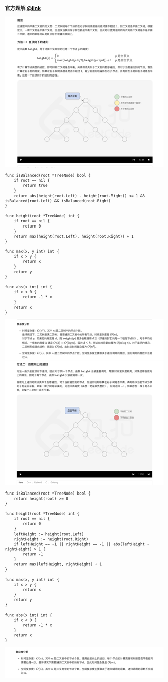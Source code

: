 ### 官方题解 [@link](https://leetcode-cn.com/problems/balanced-binary-tree/solution/ping-heng-er-cha-shu-by-leetcode-solution/)

![1.png](./source/1.png)
```Golang
func isBalanced(root *TreeNode) bool {
    if root == nil {
        return true
    }
    return abs(height(root.Left) - height(root.Right)) <= 1 && isBalanced(root.Left) && isBalanced(root.Right)
}

func height(root *TreeNode) int {
    if root == nil {
        return 0
    }
    return max(height(root.Left), height(root.Right)) + 1
}

func max(x, y int) int {
    if x > y {
        return x
    }
    return y
}

func abs(x int) int {
    if x < 0 {
        return -1 * x
    }
    return x
}
```
![2.png](./source/2.png)
![3.png](./source/3.png)
```Golang
func isBalanced(root *TreeNode) bool {
    return height(root) >= 0
}

func height(root *TreeNode) int {
    if root == nil {
        return 0
    }
    leftHeight := height(root.Left)
    rightHeight := height(root.Right)
    if leftHeight == -1 || rightHeight == -1 || abs(leftHeight - rightHeight) > 1 {
        return -1
    }
    return max(leftHeight, rightHeight) + 1
}

func max(x, y int) int {
    if x > y {
        return x
    }
    return y
}

func abs(x int) int {
    if x < 0 {
        return -1 * x
    }
    return x
}
```
![4.png](./source/4.png)